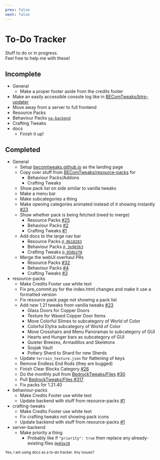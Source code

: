 ```yaml
---
prev: false
next: false
---
```


# To-Do Tracker
Stuff to do or in progress.<br>Feel free to help me with these!
## Incomplete
- General
	- Make a proper footer aside from the credits footer
 - Make an easily accessible console log like in [BEComTweaks/btrp-updater](https://github.com/BEComTweaks/btrp-updater)
 - Move away from a server to full frontend
  - Resource Packs
  - Behaviour Packs [`no-backend`](https://github.com/BEComTweaks/behaviour-packs/tree/no-backend)
  - Crafting Tweaks
- docs
	- Finish it up! <!--too lazy-->

## Completed
- General
	- Setup [becomtweaks.github.io](https://becomtweaks.github.io) as the landing page
	- Copy over stuff from [BEComTweaks/resource-packs](https://github.com/BEComTweaks/resource-packs) for
		- Behaviour Packs/Addons
		- Crafting Tweaks
 	- Show pack list on side similar to vanilla tweaks
	- Make a menu bar
	- Make subcategories a thing
	- Make opening categories animated instead of it showing instantly [#23](https://github.com/BEComTweaks/resource-packs/pull/23)
    - Show whether pack is being fetched (need to merge)
        - Resource Packs [#25](https://github.com/BEComTweaks/resource-packs/pull/25)
        - Behaviour Packs [#2](https://github.com/BEComTweaks/behaviour-packs/pull/2)
        - Crafting Tweaks [#1](https://github.com/BEComTweaks/crafting-tweaks/pull/1)
	- Add docs to the large nav bar
		- Resource Packs [`@ 0b18283`](https://github.com/BEComTweaks/resource-packs/commit/0b18283e70f7a154334b1074be877c7925320149)
		- Behaviour Packs [`@ 3e90363`](https://github.com/BEComTweaks/behaviour-packs/commit/3e90363ac8af48b7324546dedab1555ffd47f775)
		- Crafting Tweaks [`@ 050b2f0`](https://github.com/BEComTweaks/crafting-tweaks/commit/050b2f02a61732aa1d627351457953c150327957)
	- Merge the webUI overhaul PRs 
		- Resource Packs [#32](https://github.com/BEComTweaks/resource-packs/pull/32)
		- Behaviour Packs [#4](https://github.com/BEComTweaks/behaviour-packs/pull/4)
		- Crafting Tweaks [#3](https://github.com/BEComTweaks/crafting-tweaks/pull/3)
- resource-packs
	- Make Credits Footer use white text
	- Fix pre_commit.py for the index.html changes and make it use a formatted version
  	- Fix resource pack page not showing a pack list
	- Add new 1.21 tweaks from vanilla tweaks [#23](https://github.com/BEComTweaks/resource-packs/pull/23)
		- Glass Doors for Copper Doors
		- Texture for Waxed Copper Door Items
		- Move Colorful Slimes to subcategory of World of Color
		- Colorful Elytra subcategory of World of Color
		- Move Crosshairs and Menu Panoramas to subcategory of GUI
		- Hearts and Hunger bars as subcategory of GUI
		- Quieter Breezes, Armadillos and Skeletons
		- Soyjak Vault
		- Pottery Sherd to Shard for new Sherds
	- Update `terrain_texture.json` for flattening of keys
	- Remove Endless End Rods (they are bugged)
	- Finish Clear Blocks Category [#26](https://github.com/BEComTweaks/resource-packs/pull/26)
	- Do the monthly pull from [BedrockTweaks/Files](https://github.com/BedrockTweaks/Files) [#30](https://github.com/BEComTweaks/resource-packs/pull/30)
	- Pull [BedrockTweaks/Files #317](https://github.com/BedrockTweaks/Files/pull/317)
	- Fix packs for 1.21.40
- behaviour-packs
	- Make Credits Footer use white text
	- Update backend with stuff from resource-packs [#1](https://github.com/BEComTweaks/behaviour-packs/pull/1)
- crafting-tweaks
	- Make Credits Footer use white text
	- Fix crafting tweaks not showing pack icons
	- Update backend with stuff from resource-packs [#1](https://github.com/BEComTweaks/crafting-tweaks/pull/1)
- server-backend
	- Make priority a thing
		- Probably like if `"priority": true` then replace any already-existing files [`@e03e28`](https://github.com/BEComTweaks/server-backend/commit/e03e282ad75fa4cd8f3de1b3dc6d972d506faabf)

<sub>Yes, I am using docs as a to-do tracker. Any issues?</sub>
